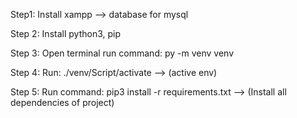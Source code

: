 Step1: Install xampp --> database for mysql

Step 2: Install python3, pip

Step 3: Open terminal run command: py -m venv venv

Step 4: Run: ./venv/Script/activate --> (active env)

Step 5: Run command: pip3 install -r requirements.txt --> (Install all dependencies of project)
